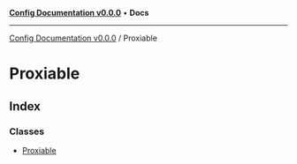 [**Config Documentation v0.0.0**](../README.md) • **Docs**

***

[Config Documentation v0.0.0](../modules.md) / Proxiable

# Proxiable

## Index

### Classes

- [Proxiable](classes/Proxiable.md)
